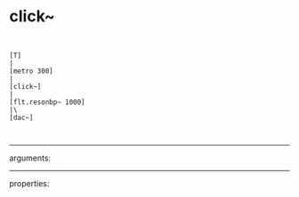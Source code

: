 # click~

```


[T]
|
[metro 300]
|
[click~]
|
[flt.resonbp~ 1000]
|\    
[dac~]

            
```
---
arguments:


---
properties:


